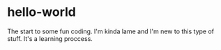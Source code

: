 # hello-world
The start to some fun coding.
I'm kinda lame and I'm new to this type of stuff.
It's a learning proccess.
